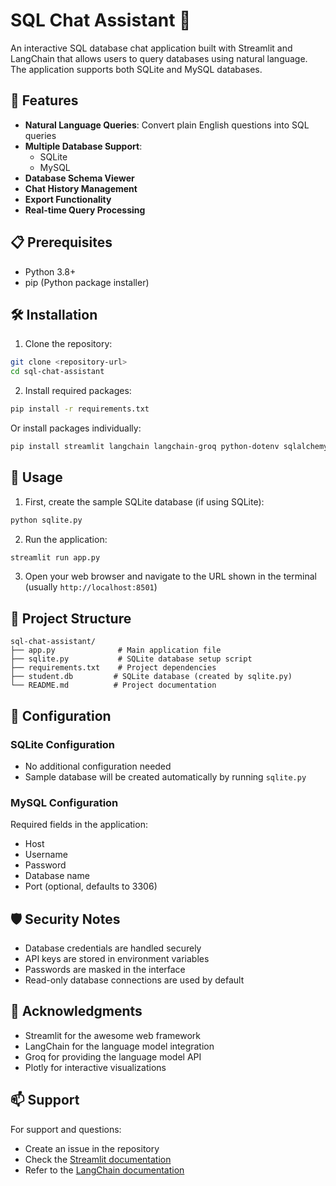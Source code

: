 # SQL Chat Assistant 🤖

An interactive SQL database chat application built with Streamlit and LangChain that allows users to query databases using natural language. The application supports both SQLite and MySQL databases.

## 🌟 Features

- **Natural Language Queries**: Convert plain English questions into SQL queries
- **Multiple Database Support**: 
  - SQLite
  - MySQL
- **Database Schema Viewer**
- **Chat History Management**
- **Export Functionality**
- **Real-time Query Processing**

## 📋 Prerequisites

- Python 3.8+
- pip (Python package installer)

## 🛠️ Installation

1. Clone the repository:
```bash
git clone <repository-url>
cd sql-chat-assistant
```

2. Install required packages:
```bash
pip install -r requirements.txt
```

Or install packages individually:
```bash
pip install streamlit langchain langchain-groq python-dotenv sqlalchemy mysql-connector-python
```

## 🚀 Usage

1. First, create the sample SQLite database (if using SQLite):
```bash
python sqlite.py
```

2. Run the application:
```bash
streamlit run app.py
```

3. Open your web browser and navigate to the URL shown in the terminal (usually `http://localhost:8501`)

## 📁 Project Structure

```
sql-chat-assistant/
├── app.py              # Main application file
├── sqlite.py           # SQLite database setup script
├── requirements.txt    # Project dependencies
├── student.db         # SQLite database (created by sqlite.py)
└── README.md          # Project documentation
```

## 🔧 Configuration

### SQLite Configuration
- No additional configuration needed
- Sample database will be created automatically by running `sqlite.py`

### MySQL Configuration
Required fields in the application:
- Host
- Username
- Password
- Database name
- Port (optional, defaults to 3306)

## 🛡️ Security Notes

- Database credentials are handled securely
- API keys are stored in environment variables
- Passwords are masked in the interface
- Read-only database connections are used by default


## 🙏 Acknowledgments

- Streamlit for the awesome web framework
- LangChain for the language model integration
- Groq for providing the language model API
- Plotly for interactive visualizations

## 📫 Support

For support and questions:
- Create an issue in the repository
- Check the [Streamlit documentation](https://docs.streamlit.io/)
- Refer to the [LangChain documentation](https://python.langchain.com/docs/get_started/introduction)